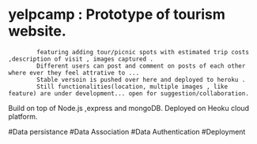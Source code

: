 # yelpcamp : Prototype of tourism website.
            featuring adding tour/picnic spots with estimated trip costs ,description of visit , images captured . 
            Different users can post and comment on posts of each other where ever they feel attrative to ...
            Stable versoin is pushed over here and deployed to heroku .
            Still functionalities(location, multiple images , like feature) are under development... open for suggestion/collaboration.

Build on top of Node.js ,express and mongoDB. Deployed on Heoku cloud platform.

#Data persistance
#Data Association
#Data Authentication
#Deployment
